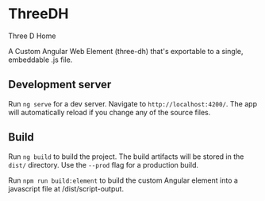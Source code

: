 # ThreeDH

Three D Home

A Custom Angular Web Element (three-dh) that's exportable to a single, embeddable .js file.

## Development server

Run `ng serve` for a dev server. Navigate to `http://localhost:4200/`. The app will automatically reload if you change any of the source files.

## Build

Run `ng build` to build the project. The build artifacts will be stored in the `dist/` directory. Use the `--prod` flag for a production build.

Run `npm run build:element` to build the custom Angular element into a javascript file at /dist/script-output.


